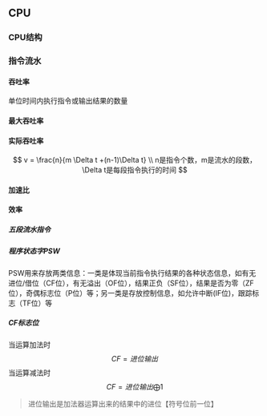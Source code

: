 ## CPU

### CPU结构





### 指令流水

#### 吞吐率

单位时间内执行指令或输出结果的数量

#### 最大吞吐率



####  实际吞吐率

$$
v = \frac{n}{m \Delta t +(n-1)\Delta t}
\\
n是指令个数，m是流水的段数，\Delta t是每段指令执行的时间
$$



#### 加速比





#### 效率



##### 五段流水指令



##### 程序状态字PSW

PSW用来存放两类信息：一类是体现当前指令执行结果的各种状态信息，如有无进位/借位（CF位），有无溢出（OF位），结果正负（SF位），结果是否为零（ZF位），奇偶标志位（P位）等；另一类是存放控制信息，如允许中断(IF位)，跟踪标志（TF位）等



##### CF标志位

当运算加法时
$$
CF = 进位输出
$$
当运算减法时
$$
CF = 进位输出\bigoplus1
$$

> 进位输出是加法器运算出来的结果中的进位【符号位前一位】

